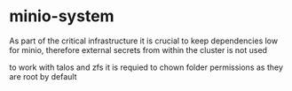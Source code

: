 # minio-system

As part of the critical infrastructure it is crucial to keep dependencies low for minio, therefore external secrets from within the cluster is not used


to work with talos and zfs it is requied to chown folder permissions as they are root by default
